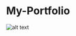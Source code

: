 # My-Portfolio
![alt text](https://user-images.githubusercontent.com/63633296/160283786-e49bbbc4-1742-4ee3-8424-766532301375.png)

